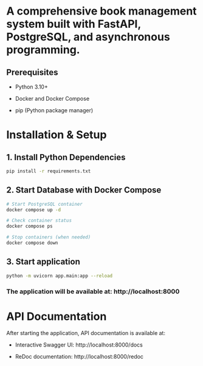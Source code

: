 # A comprehensive book management system built with FastAPI, PostgreSQL, and asynchronous programming.

## Prerequisites

- Python 3.10+

- Docker and Docker Compose

 - pip (Python package manager)

# Installation & Setup
## 1. Install Python Dependencies

```bash
pip install -r requirements.txt
```
## 2. Start Database with Docker Compose
```bash
# Start PostgreSQL container
docker compose up -d

# Check container status
docker compose ps

# Stop containers (when needed)
docker compose down
```
## 3. Start application
```bash
python -m uvicorn app.main:app --reload
```
### The application will be available at: http://localhost:8000

# API Documentation
After starting the application, API documentation is available at:

- Interactive Swagger UI: http://localhost:8000/docs

- ReDoc documentation: http://localhost:8000/redoc